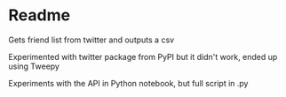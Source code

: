 # Readme

Gets friend list from twitter and outputs a csv

Experimented with twitter package from PyPI but it didn't work, ended up using Tweepy

Experiments with the API in Python notebook, but full script in .py